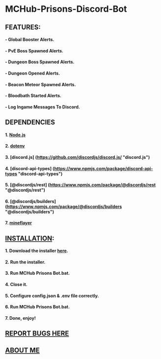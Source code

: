 # MCHub-Prisons-Discord-Bot


## FEATURES:
#### - Global Booster Alerts.
#### - PvE Boss Spawned Alerts.
#### - Dungeon Boss Spawned Alerts.
#### - Dungeon Opened Alerts.
#### - Beacon Meteor Spawned Alerts.
#### - Bloodbath Started Alerts.
#### - Log Ingame Messages To Discord.

## DEPENDENCIES
#### 1. [Node.js](https://nodejs.org/ "Node.js")
#### 2. [dotenv](https://www.npmjs.com/package/dotenv "dotenv")
#### 3. [discord.js] (https://github.com/discordjs/discord.js/ "discord.js")
#### 4. [discord-api-types] (https://www.npmjs.com/package/discord-api-types "discord-api-types")
#### 5. [@discordjs/rest] (https://www.npmjs.com/package/@discordjs/rest "@discordjs/rest")
#### 6. [@discordjs/builders] (https://www.npmjs.com/package/@discordjs/builders "@discordjs/builders")
#### 7. [mineflayer](https://github.com/PrismarineJS/mineflayer "mineflayer")

## [INSTALLATION](https://www.youtube.com/playlist?list=PLwsD_Qp4brFf3UgPyncp5ff0CndvL1J0Q "YouTube Playlist"):
#### 1. Download the installer [here](https://github.com/QimieGames/MCHub-Prisons-Bot/releases "MCHub Prisons Bot Installer Download Page").
#### 2. Run the installer.
#### 3. Run MCHub Prisons Bot.bat.
#### 4. Close it.
#### 5. Configure config.json & .env file correctly.
#### 6. Run MCHub Prisons Bot.bat.
#### 7. Done, enjoy!

## [REPORT BUGS HERE](https://github.com/QimieGames/MCHub-Prisons-Bot/issues "Report Issue(s)/Bug(s)")

## [ABOUT ME](https://linktr.ee/qimiegames "Link To All My Stuffs")

